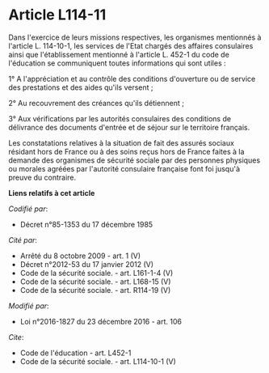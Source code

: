 # Article L114-11

Dans l'exercice de leurs missions respectives, les organismes mentionnés à l'article L. 114-10-1, les services de l'Etat
chargés des affaires consulaires ainsi que l'établissement mentionné à l'article L. 452-1 du code de l'éducation se
communiquent toutes informations qui sont utiles : 

1° A l'appréciation et au contrôle des conditions d'ouverture ou de service des prestations et des aides qu'ils versent ; 

2° Au recouvrement des créances qu'ils détiennent ; 

3° Aux vérifications par les autorités consulaires des conditions de délivrance des documents d'entrée et de séjour sur le
territoire français. 

Les constatations relatives à la situation de fait des assurés sociaux résidant hors de France ou à des soins reçus hors de
France faites à la demande des organismes de sécurité sociale par des personnes physiques ou morales agréées par l'autorité
consulaire française font foi jusqu'à preuve du contraire.

**Liens relatifs à cet article**

_Codifié par_:

  - Décret n°85-1353 du 17 décembre 1985

_Cité par_:

  - Arrêté du 8 octobre 2009 - art. 1 (V)
  - Décret n°2012-53 du 17 janvier 2012 (V)
  - Code de la sécurité sociale. - art. L161-1-4 (V)
  - Code de la sécurité sociale. - art. L168-15 (V)
  - Code de la sécurité sociale. - art. R114-19 (V)

_Modifié par_:

  - Loi n°2016-1827 du 23 décembre 2016 - art. 106

_Cite_:

  - Code de l'éducation - art. L452-1
  - Code de la sécurité sociale. - art. L114-10-1 (V)
